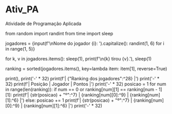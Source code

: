 # Ativ_PA
Atividade de Programação Aplicada

from random import randint
from time import sleep

jogadores = {input(f'\nNome do jogador {i}: ').capitalize(): randint(1, 6) for i in range(1, 5)}

for k, v in jogadores.items():
   sleep(1), print(f'\n{k} tirou {v}.'), sleep(1)

ranking = sorted(jogadores.items(), key=lambda item: item[1], reverse=True)

print(), print('-' * 32)
print(f'| {"Ranking dos jogadores":^28} |')
print('-' * 32)
print(f'| Posição |  Jogador  | Pontos |')
print('-' * 32)
posicao = 1
for num in range(len(ranking)):
   if num == 0 or ranking[num][1] == ranking[num - 1][1]:
       print(f'| {str(posicao) + "º":^7} | {ranking[num][0]:^9} | {ranking[num][1]:^6} |')
   else:
       posicao += 1
       print(f'| {str(posicao) + "º":^7} | {ranking[num][0]:^9} | {ranking[num][1]:^6} |')
print('-' * 32)

